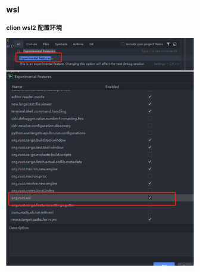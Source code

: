 ## wsl

### clion wsl2 配置环境
![打开Experimental Features](../images/20210925185844.png)
![开启org.rust.wsl选项](../images/20210925185851.png)
